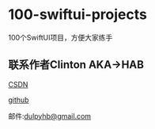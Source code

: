 # 100-swiftui-projects
100个SwiftUI项目，方便大家练手


## 联系作者Clinton AKA->HAB
[CSDN](https://blog.csdn.net/Dulpee)

[github](https://github.com/Dulpyanghaobo)

邮件:dulpyhb@gmail.com
